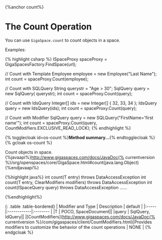 
{%anchor count%}

# The Count Operation


You can use `GigaSpace.count` to count objects in a space.


Examples:

{% highlight csharp %}
    ISpaceProxy spaceProxy = GigaSpacesFactory.FindSpace(url);

   // Count with Template
   Employee employee = new Employee("Last Name");
   int count = spaceProxy.Count(employee);

   // Count with SQLQuery
   String querystr	= "Age > 30";
   SqlQuery query = new SqlQuery<Employee>( querystr);
   int count = spaceProxy.Count(query);

   // Count with IdsQuery
   Integer[] ids = new Integer[] { 32, 33, 34 };
   IdsQuery<Employee> query = new IdsQuery<Employee>(ids);
   int count = spaceProxy.Count(query);

   // Count with Modifier
   SqlQuery<Employee> query = new SQLQuery<Employee>("FirstName='first name'");
    int count = spaceProxy.Count(query, CountModifiers.EXCLUSIVE_READ_LOCK);
{% endhighlight %}



{% togglecloak id=os-count %}**Method summary...**{% endtogglecloak %}
{% gcloak os-count %}

Count objects in space.{%javaapi%}http://www.gigaspaces.com/docs/JavaDoc{% currentversion %}/org/openspaces/core/GigaSpace.html#count(java.lang.Object){%endjavaapi%}

{%highlight java%}
int count(T entry) throws DataAccessException
int count(T entry, ClearModifiers modifiers) throws DataAccessException
int count(ISpaceQuery<T> query) throws DataAccessException
......

{%endhighlight%}

{: .table .table-bordered}
| Modifier and Type | Description | default |
|:-----|:------------|:-------- |
|T          | POCO, SpaceDocument||
|query         | SqlQuery, IdQuery||
|[CountModifiers](http://www.gigaspaces.com/docs/JavaDoc{% currentversion %}/com/gigaspaces/client/CountModifiers.html)|Provides modifiers to customize the behavior of the count operations | NONE  |
{% endgcloak  %}


